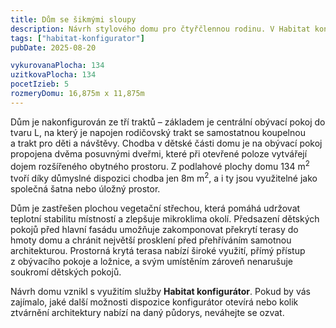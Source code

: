 ```yaml
---
title: Dům se šikmými sloupy
description: Návrh stylového domu pro čtyřčlennou rodinu. V Habitat konfigurátoru jsme zkombinovali optimalizovanou centrální dispozici a luxusní ztvárnění architektury. Všechna prosklení směrem do zahrady mají nadstandardní rozměry, které navazují na výšku stínění a překrytí terasy. Na fasádě je použita kombinace cihlového obkladu s bílou omítkou, doplněnou antracitovými rámy oken.
tags: ["habitat-konfigurator"]
pubDate: 2025-08-20

vykurovanaPlocha: 134
uzitkovaPlocha: 134
pocetIzieb: 5
rozmeryDomu: 16,875m x 11,875m
---
```


Dům je nakonfigurován ze tří traktů – základem je centrální obývací pokoj do tvaru L, na který je napojen rodičovský trakt se samostatnou koupelnou a trakt pro děti a návštěvy. Chodba v dětské části domu je na obývací pokoj propojena dvěma posuvnými dveřmi, které při otevřené poloze vytvářejí dojem rozšířeného obytného prostoru. Z podlahové plochy domu 134 m<sup>2</sup> tvoří díky důmyslné dispozici chodba jen 8m m<sup>2</sup>, a i ty jsou využitelné jako společná šatna nebo úložný prostor.

Dům je zastřešen plochou vegetační střechou, která pomáhá udržovat teplotní stabilitu místností a zlepšuje mikroklima okolí. Předsazení dětských pokojů před hlavní fasádu umožňuje zakomponovat překrytí terasy do hmoty domu a chránit největší prosklení před přehříváním samotnou architekturou. Prostorná krytá terasa nabízí široké využití, přímý přístup z obývacího pokoje a ložnice, a svým umístěním zároveň nenarušuje soukromí dětských pokojů.

Návrh domu vznikl s využitím služby <strong>Habitat konfigurátor</strong>. Pokud by vás zajímalo, jaké další možnosti dispozice konfigurátor otevírá nebo kolik ztvárnění architektury nabízí na daný půdorys, neváhejte se ozvat.